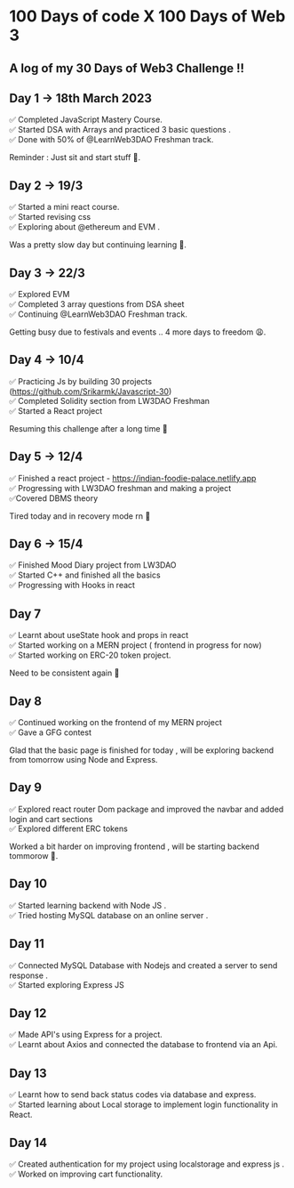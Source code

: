 # 100 Days of code X 100 Days of Web 3 

## A log of my 30 Days of Web3 Challenge !!

## Day 1 -> 18th March 2023
✅ Completed JavaScript Mastery Course.  
✅ Started DSA with Arrays and practiced 3 basic questions .  
✅ Done with 50% of @LearnWeb3DAO Freshman track.   

Reminder : Just sit and start stuff 🫡.

## Day 2 -> 19/3
✅ Started a mini react course.   
✅ Started revising css   
✅ Exploring about @ethereum and EVM .  

Was a pretty slow day but continuing learning 🫡.

## Day 3 -> 22/3
 
✅ Explored EVM  
✅ Completed 3 array questions from DSA sheet  
✅ Continuing @LearnWeb3DAO Freshman track.  

Getting busy due to festivals and events .. 4 more days to freedom 😩.  

## Day 4 -> 10/4

✅ Practicing Js by building 30 projects (https://github.com/Srikarmk/Javascript-30)  
✅ Completed Solidity section from LW3DAO Freshman  
✅ Started a React project   

Resuming this challenge after a long time 🥲  

## Day 5 -> 12/4

✅ Finished a react project - https://indian-foodie-palace.netlify.app   
✅ Progressing with LW3DAO freshman and making a project    
✅Covered DBMS theory  

Tired today and in recovery mode rn 🥲

## Day 6 -> 15/4 

✅ Finished Mood Diary project from LW3DAO  
✅ Started C++ and finished all the basics   
✅ Progressing with Hooks in react  

## Day 7
 
✅ Learnt about useState hook and props in react   
✅ Started working on a MERN project ( frontend in progress for now)  
✅ Started working on ERC-20 token project.  

Need to be consistent again 🥲

## Day 8
  
✅ Continued working on the frontend of my MERN project  
✅ Gave a GFG contest  

Glad that the basic page is finished for today , will be exploring backend from tomorrow using Node and Express.

## Day 9   

✅ Explored react router Dom package and improved the navbar and added login and cart sections   
✅ Explored different ERC tokens   

Worked a bit harder on improving frontend , will be starting backend tommorow 🫡.  

## Day 10 
  
✅ Started learning backend with Node JS .  
✅ Tried hosting MySQL database on an online server .  

## Day 11  

✅ Connected MySQL Database with Nodejs and created a server to send response .  
✅ Started exploring Express JS  

## Day 12 
  
✅ Made API's using Express for a project.  
✅ Learnt about Axios and connected the database to frontend via an Api.  

## Day 13  
  
✅ Learnt how to send back status codes via database and express.   
✅ Started learning about Local storage to implement login functionality in React.  

## Day 14 
  
✅ Created authentication for my project using localstorage and express js .  
✅ Worked on improving cart functionality.  
